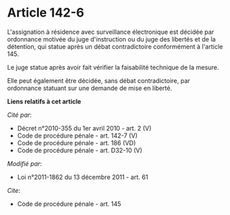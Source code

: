 # Article 142-6

L'assignation à résidence avec surveillance électronique est décidée par ordonnance motivée du juge d'instruction ou du juge
des libertés et de la détention, qui statue après un débat contradictoire conformément à l'article 145.

Le juge statue après avoir fait vérifier la faisabilité technique de la mesure.  

Elle peut également être décidée, sans débat contradictoire, par ordonnance statuant sur une demande de mise en liberté.

**Liens relatifs à cet article**

_Cité par_:

  - Décret n°2010-355 du 1er avril 2010 - art. 2 (V)
  - Code de procédure pénale - art. 142-7 (V)
  - Code de procédure pénale - art. 186 (VD)
  - Code de procédure pénale - art. D32-10 (V)

_Modifié par_:

  - Loi n°2011-1862 du 13 décembre 2011 - art. 61

_Cite_:

  - Code de procédure pénale - art. 145
